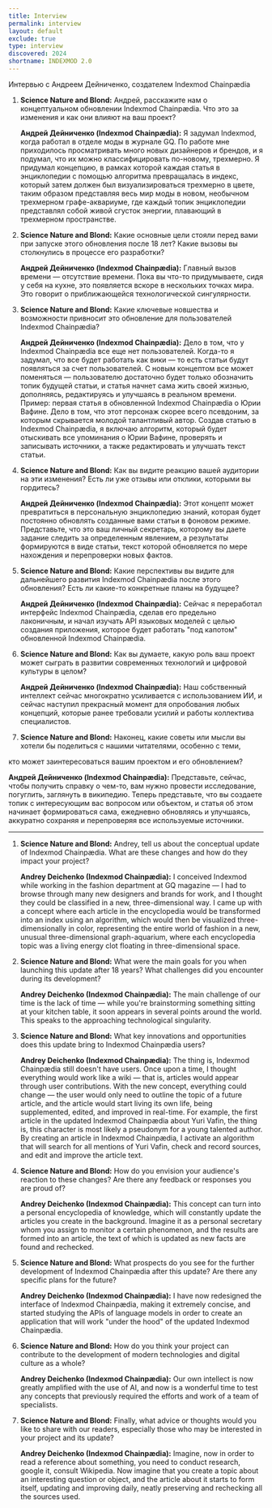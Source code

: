 ```yaml
---
title: Interview
permalink: interview
layout: default
exclude: true
type: interview
discovered: 2024
shortname: INDEXMOD 2.0
---
```


Интервью с Андреем Дейниченко, создателем Indexmod Chainpædia

1. **Science Nature and Blond:** Андрей, расскажите нам о концептуальном обновлении Indexmod Chainpædia. Что это за изменения и как они влияют на ваш проект?

   **Андрей Дейниченко (Indexmod Chainpædia):** Я задумал Indexmod, когда работал в отделе моды в журнале GQ. По работе мне приходилось просматривать много новых дизайнеров и брендов, и я подумал, что их можно классифицировать по-новому, трехмерно. Я придумал концепцию, в рамках которой каждая статья в энциклопедии с помощью алгоритма превращалась в индекс, который затем должен был визуализироваться трехмерно в цвете, таким образом представляя весь мир моды в новом, необычном трехмерном графе-аквариуме, где каждый топик энциклопедии представлял собой живой сгусток энергии, плавающий в трехмерном пространстве.

2. **Science Nature and Blond:** Какие основные цели стояли перед вами при запуске этого обновления после 18 лет? Какие вызовы вы столкнулись в процессе его разработки?

   **Андрей Дейниченко (Indexmod Chainpædia):** Главный вызов времени — отсутствие времени. Пока вы что-то придумываете, сидя у себя на кухне, это появляется вскоре в нескольких точках мира. Это говорит о приближающейся технологической сингулярности.

3. **Science Nature and Blond:** Какие ключевые новшества и возможности привносит это обновление для пользователей Indexmod Chainpædia?

   **Андрей Дейниченко (Indexmod Chainpædia):** Дело в том, что у Indexmod Chainpædia все еще нет пользователей. Когда-то я задумал, что все будет работать как вики — то есть статьи будут появляться за счет пользователей. С новым концептом все может поменяться — пользователю достаточно будет только обозначить топик будущей статьи, и статья начнет сама жить своей жизнью, дополняясь, редактируясь и улучшаясь в реальном времени. Пример: первая статья в обновленной Indexmod Chainpædia о Юрии Вафине. Дело в том, что этот персонаж скорее всего псевдоним, за которым скрывается молодой талантливый автор. Создав статью в Indexmod Chainpædia, я включаю алгоритм, который будет отыскивать все упоминания о Юрии Вафине, проверять и записывать источники, а также редактировать и улучшать текст статьи.

4. **Science Nature and Blond:** Как вы видите реакцию вашей аудитории на эти изменения? Есть ли уже отзывы или отклики, которыми вы гордитесь?

   **Андрей Дейниченко (Indexmod Chainpædia):** Этот концепт может превратиться в персональную энциклопедию знаний, которая будет постоянно обновлять созданные вами статьи в фоновом режиме. Представьте, что это ваш личный секретарь, которому вы даете задание следить за определенным явлением, а результаты формируются в виде статьи, текст которой обновляется по мере нахождения и перепроверки новых фактов.

5. **Science Nature and Blond:** Какие перспективы вы видите для дальнейшего развития Indexmod Chainpædia после этого обновления? Есть ли какие-то конкретные планы на будущее?

   **Андрей Дейниченко (Indexmod Chainpædia):** Сейчас я переработал интерфейс Indexmod Chainpædia, сделав его предельно лаконичным, и начал изучать API языковых моделей с целью создания приложения, которое будет работать "под капотом" обновленной Indexmod Chainpædia.

6. **Science Nature and Blond:** Как вы думаете, какую роль ваш проект может сыграть в развитии современных технологий и цифровой культуры в целом?

   **Андрей Дейниченко (Indexmod Chainpædia):** Наш собственный интеллект сейчас многократно усиливается с использованием ИИ, и сейчас наступил прекрасный момент для опробования любых концепций, которые ранее требовали усилий и работы коллектива специалистов.

7. **Science Nature and Blond:** Наконец, какие советы или мысли вы хотели бы поделиться с нашими читателями, особенно с теми,

 кто может заинтересоваться вашим проектом и его обновлением?

   **Андрей Дейниченко (Indexmod Chainpædia):** Представьте, сейчас, чтобы получить справку о чем-то, вам нужно провести исследование, погуглить, заглянуть в википедию. Теперь представьте, что вы создаете топик с интересующим вас вопросом или объектом, и статья об этом начинает формироваться сама, ежедневно обновляясь и улучшаясь, аккуратно сохраняя и перепроверяя все используемые источники.

---

1. **Science Nature and Blond:** Andrey, tell us about the conceptual update of Indexmod Chainpædia. What are these changes and how do they impact your project?

   **Andrey Deichenko (Indexmod Chainpædia):** I conceived Indexmod while working in the fashion department at GQ magazine — I had to browse through many new designers and brands for work, and I thought they could be classified in a new, three-dimensional way. I came up with a concept where each article in the encyclopedia would be transformed into an index using an algorithm, which would then be visualized three-dimensionally in color, representing the entire world of fashion in a new, unusual three-dimensional graph-aquarium, where each encyclopedia topic was a living energy clot floating in three-dimensional space.

2. **Science Nature and Blond:** What were the main goals for you when launching this update after 18 years? What challenges did you encounter during its development?

   **Andrey Deichenko (Indexmod Chainpædia):** The main challenge of our time is the lack of time — while you're brainstorming something sitting at your kitchen table, it soon appears in several points around the world. This speaks to the approaching technological singularity.

3. **Science Nature and Blond:** What key innovations and opportunities does this update bring to Indexmod Chainpædia users?

   **Andrey Deichenko (Indexmod Chainpædia):** The thing is, Indexmod Chainpædia still doesn't have users. Once upon a time, I thought everything would work like a wiki — that is, articles would appear through user contributions. With the new concept, everything could change — the user would only need to outline the topic of a future article, and the article would start living its own life, being supplemented, edited, and improved in real-time. For example, the first article in the updated Indexmod Chainpædia about Yuri Vafin, the thing is, this character is most likely a pseudonym for a young talented author. By creating an article in Indexmod Chainpædia, I activate an algorithm that will search for all mentions of Yuri Vafin, check and record sources, and edit and improve the article text.

4. **Science Nature and Blond:** How do you envision your audience's reaction to these changes? Are there any feedback or responses you are proud of?

   **Andrey Deichenko (Indexmod Chainpædia):** This concept can turn into a personal encyclopedia of knowledge, which will constantly update the articles you create in the background. Imagine it as a personal secretary whom you assign to monitor a certain phenomenon, and the results are formed into an article, the text of which is updated as new facts are found and rechecked.

5. **Science Nature and Blond:** What prospects do you see for the further development of Indexmod Chainpædia after this update? Are there any specific plans for the future?

   **Andrey Deichenko (Indexmod Chainpædia):** I have now redesigned the interface of Indexmod Chainpædia, making it extremely concise, and started studying the APIs of language models in order to create an application that will work "under the hood" of the updated Indexmod Chainpædia.

6. **Science Nature and Blond:** How do you think your project can contribute to the development of modern technologies and digital culture as a whole?

   **Andrey Deichenko (Indexmod Chainpædia):** Our own intellect is now greatly amplified with the use of AI, and now is a wonderful time to test any concepts that previously required the efforts and work of a team of specialists.

7. **Science Nature and Blond:** Finally, what advice or thoughts would you like to share with our readers, especially those who may be interested in your project and its update?

   **Andrey Deichenko (Indexmod Chainpædia):** Imagine, now in order to read a reference about something, you need to conduct research, google it, consult Wikipedia. Now imagine that you create a topic about an interesting question or object, and the article about it starts to form itself, updating and improving daily, neatly preserving and rechecking all the sources used.

